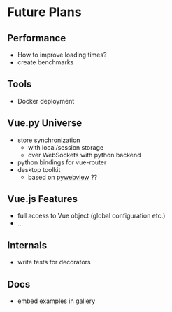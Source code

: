 # Future Plans
## Performance
* How to improve loading times?
* create benchmarks

## Tools
* Docker deployment

## Vue.py Universe
* store synchronization
  * with local/session storage
  * over WebSockets with python backend
* python bindings for vue-router
* desktop toolkit
  * based on [pywebview](https://github.com/r0x0r/pywebview) ??

## Vue.js Features
* full access to Vue object (global configuration etc.)
* ...

## Internals
* write tests for decorators

## Docs
* embed examples in gallery

